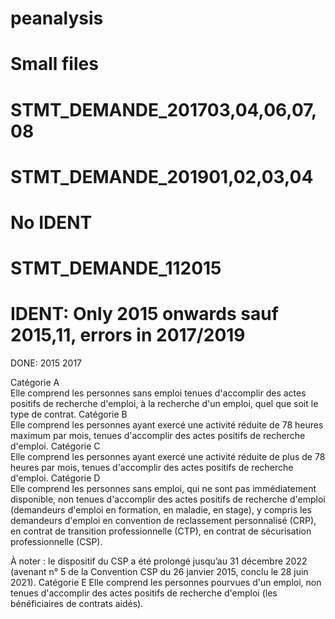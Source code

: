 # peanalysis

# Small files
# STMT_DEMANDE_201703,04,06,07,08
# STMT_DEMANDE_201901,02,03,04

# No IDENT
# STMT_DEMANDE_112015

# IDENT: Only 2015 onwards sauf 2015,11, errors in 2017/2019

DONE: 
2015
2017



Catégorie A 	
Elle comprend les personnes sans emploi tenues d'accomplir des actes positifs 
de recherche d'emploi, à la recherche d'un emploi, quel que soit le type de contrat.
Catégorie B 	
Elle comprend les personnes ayant exercé une activité réduite de 78 heures 
maximum par mois, tenues d'accomplir des actes positifs de recherche d'emploi.
Catégorie C 	
Elle comprend les personnes ayant exercé une activité réduite de plus de 78 
heures par mois, tenues d'accomplir des actes positifs de recherche d'emploi.
Catégorie D 	
Elle comprend les personnes sans emploi, qui ne sont pas immédiatement disponible, 
non tenues d'accomplir des actes positifs de recherche d'emploi 
(demandeurs d'emploi en formation, en maladie, en stage), y compris les 
demandeurs d'emploi en convention de reclassement personnalisé (CRP), 
en contrat de transition professionnelle (CTP), en contrat de sécurisation professionnelle (CSP).

À noter : le dispositif du CSP a été prolongé jusqu’au 31 décembre 2022 
(avenant n° 5 de la Convention CSP du 26 janvier 2015, conclu le 28 juin 2021).
Catégorie E 	Elle comprend les personnes pourvues d'un emploi, non tenues 
d'accomplir des actes positifs de recherche d'emploi (les bénéficiaires de contrats aidés).